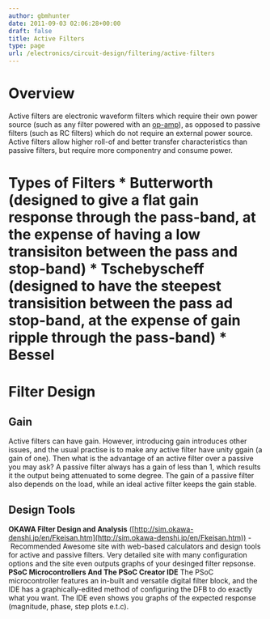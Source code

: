 ```yaml
---
author: gbmhunter
date: 2011-09-03 02:06:28+00:00
draft: false
title: Active Filters
type: page
url: /electronics/circuit-design/filtering/active-filters
---
```


# Overview

Active filters are electronic waveform filters which require their own power source (such as any filter powered with an [op-amp](http://blog.mbedded.ninja/electronics/components/op-amps)), as opposed to passive filters (such as RC filters) which do not require an external power source. Active filters allow higher roll-of and better transfer characteristics than passive filters, but require more componentry and consume power.

# Types of Filters  * Butterworth (designed to give a flat gain response through the pass-band, at the expense of having a low transisiton between the pass and stop-band)  * Tschebyscheff (designed to have the steepest transisition between the pass ad stop-band, at the expense of gain ripple through the pass-band)  * Bessel

# Filter Design

## Gain

Active filters can have gain. However, introducing gain introduces other issues, and the usual practise is to make any active filter have unity ggain (a gain of one). Then what is the advantage of an active filter over a passive you may ask? A passive filter always has a gain of less than 1, which results it the output being attenuated to some degree. The gain of a passive filter also depends on the load, while an ideal active filter keeps the gain stable.

## Design Tools

**OKAWA Filter Design and Analysis** ([http://sim.okawa-denshi.jp/en/Fkeisan.htm](http://sim.okawa-denshi.jp/en/Fkeisan.htm)) - Recommended Awesome site with web-based calculators and design tools for active and passive filters. Very detailed site with many configuration options and the site even outputs graphs of your desinged filter repsonse. **PSoC Microcontrollers And The PSoC Creator IDE** The PSoC microcontroller features an in-built and versatile digital filter block, and the IDE has a graphically-edited method of configuring the DFB to do exactly what you want. The IDE even shows you graphs of the expected response (magnitude, phase, step plots e.t.c).
